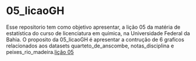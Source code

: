 
# 05_licaoGH

Esse repositorio tem como objetivo apresentar, a lição 05 da matéria de estatística do curso de licenciatura em química, na Universidade Federal da Bahia. O proposito da 05_licaoGH é apresentar a contrução de 6 graficos relacionados aos datasets quarteto_de_anscombe, notas_disciplina e peixes_rio_madeira.[lição 05](file:///C:/Users/Michely/OneDrive/Documentos/projetos/04_licaoGH/repositorios_GitHub/05_licaoGH/05_licaoGH.nb.html) 


